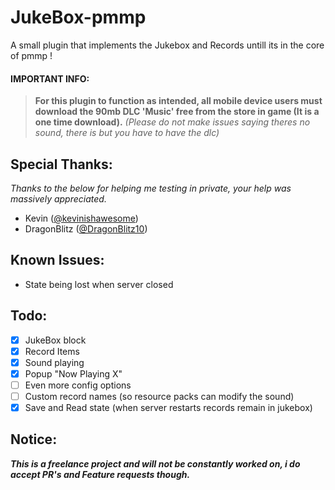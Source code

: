# JukeBox-pmmp

A small plugin that implements the Jukebox and Records untill its in the core of pmmp !

#### IMPORTANT INFO:
>**For this plugin to function as intended, all mobile device users must download the 90mb DLC 'Music' free from the store in game (It is a one time download).**
>*(Please do not make issues saying theres no sound, there is but you have to have the dlc)*

## Special Thanks:
_Thanks to the below for helping me testing in private, your help was massively appreciated._

- Kevin ([@kevinishawesome](https://github.com/kevinishawesome))
- DragonBlitz ([@DragonBlitz10](https://github.com/Dragonblitz10))

## Known Issues:
- State being lost when server closed

## Todo:

- [x] JukeBox block
- [x] Record Items
- [x] Sound playing
- [x] Popup "Now Playing X"
- [ ] Even more config options
- [ ] Custom record names (so resource packs can modify the sound)
- [x] Save and Read state (when server restarts records remain in jukebox)

## Notice:
___This is a freelance project and will not be constantly worked on, i do accept PR's and Feature requests though.___
